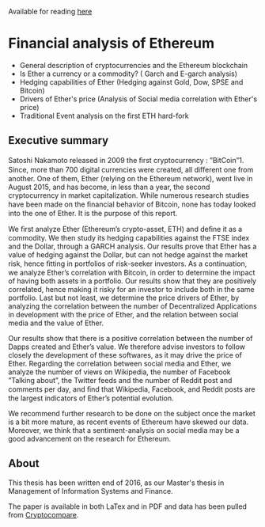 Available for reading [here](https://github.com/Mathias-C/ethereum-analysis/blob/master/Ethereum%20Thesis.pdf)

# Financial analysis of Ethereum

- General description of cryptocurrencies and the Ethereum blockchain
- Is Ether a currency or a commodity? ( Garch and E-garch analysis)
- Hedging capabilities of Ether (Hedging against Gold, Dow, SPSE and Bitcoin)
- Drivers of Ether's price (Analysis of Social media correlation with Ether's price)
- Traditional Event analysis on the first ETH hard-fork

## Executive summary

Satoshi Nakamoto released in 2009 the ﬁrst cryptocurrency : ”BitCoin”1. Since, more than 700 digital currencies were created, all diﬀerent one from another. One of them, Ether (relying on the Ethereum network), went live in August 2015, and has become, in less than a year, the second cryptocurrency in market capitalization. While numerous research studies have been made on the ﬁnancial behavior of Bitcoin, none has today looked into the one of Ether. It is the purpose of this report.

We ﬁrst analyze Ether (Ethereum’s crypto-asset, ETH) and deﬁne it as a commodity. We then study its hedging capabilities against the FTSE index and the Dollar, through a GARCH analysis. Our results prove that Ether has a value of hedging against the Dollar, but can not hedge against the market risk, hence ﬁtting in portfolios of risk-seeker investors. As a continuation, we analyze Ether’s correlation with Bitcoin, in order to determine the impact of having both assets in a portfolio. Our results show that they are positively correlated, hence making it risky for an investor to include both in the same portfolio.
Last but not least, we determine the price drivers of Ether, by analyzing the correlation between the number of Decentralized Applications in development with the price of Ether, and the relation between social media and the value of Ether. 

Our results show that there is a positive correlation between the number of Dapps created and Ether’s value. We therefore advise investors to follow closely the development of these softwares, as it may drive the price of Ether. Regarding the correlation between social media and Ether, we analyze the number of views on Wikipedia, the number of Facebook ”Talking about”, the Twitter feeds and the number of Reddit post and comments per day, and ﬁnd that Wikipedia, Facebook, and Reddit posts are the largest indicators of Ether’s potential evolution.

We recommend further research to be done on the subject once the market is a bit more mature, as recent events of Ethereum have skewed our data. Moreover, we think that a sentiment-analysis on social media may be a good advancement on the research for Ethereum.


## About

This thesis has been written end of 2016, as our Master's thesis in Management of Information Systems and Finance.

The paper is available in both LaTex and in PDF and data has been pulled from [Cryptocompare](https://www.cryptocompare.com).
